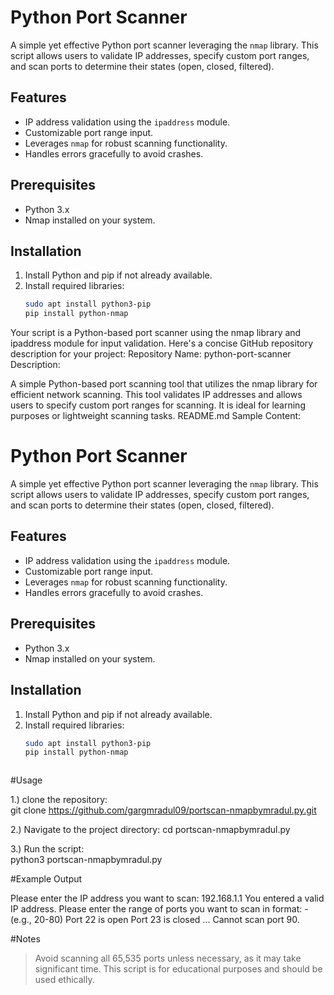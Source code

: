# Python Port Scanner

A simple yet effective Python port scanner leveraging the `nmap` library. This script allows users to validate IP addresses, specify custom port ranges, and scan ports to determine their states (open, closed, filtered).

## Features
- IP address validation using the `ipaddress` module.
- Customizable port range input.
- Leverages `nmap` for robust scanning functionality.
- Handles errors gracefully to avoid crashes.

## Prerequisites
- Python 3.x
- Nmap installed on your system.

## Installation
1. Install Python and pip if not already available.
2. Install required libraries:
   ```bash
   sudo apt install python3-pip
   pip install python-nmap

Your script is a Python-based port scanner using the nmap library and ipaddress module for input validation. Here's a concise GitHub repository description for your project:
Repository Name: python-port-scanner
Description:

A simple Python-based port scanning tool that utilizes the nmap library for efficient network scanning. This tool validates IP addresses and allows users to specify custom port ranges for scanning. It is ideal for learning purposes or lightweight scanning tasks.
README.md Sample Content:

# Python Port Scanner

A simple yet effective Python port scanner leveraging the `nmap` library. This script allows users to validate IP addresses, specify custom port ranges, and scan ports to determine their states (open, closed, filtered).

## Features
- IP address validation using the `ipaddress` module.
- Customizable port range input.
- Leverages `nmap` for robust scanning functionality.
- Handles errors gracefully to avoid crashes.

## Prerequisites
- Python 3.x
- Nmap installed on your system.

## Installation
1. Install Python and pip if not already available.
2. Install required libraries:
   ```bash
   sudo apt install python3-pip
   pip install python-nmap



#Usage

1.) clone the repository:  
    git clone https://github.com/gargmradul09/portscan-nmapbymradul.py.git

2.)  Navigate to the project directory:
   cd portscan-nmapbymradul.py

3.) Run the script:  
    python3 portscan-nmapbymradul.py


#Example Output

Please enter the IP address you want to scan: 192.168.1.1
You entered a valid IP address.
Please enter the range of ports you want to scan in format: <int>-<int> (e.g., 20-80)
Port 22 is open
Port 23 is closed
...
Cannot scan port 90.


#Notes
> Avoid scanning all 65,535 ports unless necessary, as it may take significant time.
> This script is for educational purposes and should be used ethically.
